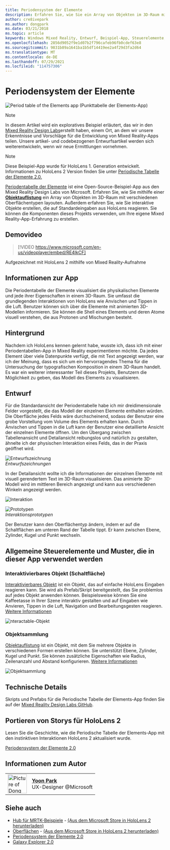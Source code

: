```yaml
---
title: Periodensystem der Elemente
description: Erfahren Sie, wie Sie ein Array von Objekten im 3D-Raum mit verschiedenen Oberflächentypen unter Verwendung einer Objektauflistung mit der Periodischen Tabelle der Beispiel-App Elements erstellen.
author: cre8ivepark
ms.author: dongpark
ms.date: 03/21/2018
ms.topic: article
keywords: Windows Mixed Reality, Entwurf, Beispiel-App, Steuerelemente, MRTK, Mixed Reality Toolkit, Unity, Beispiel-Apps, Beispiel-Apps, Open Source, Microsoft Store, HoloLens, Mixed Reality-Headset, Windows Mixed Reality-Headset, Virtual Reality-Headset
ms.openlocfilehash: 2856d9052f9e1d07b2f796cafeb96fb0cdef63e8
ms.sourcegitcommit: 9831b89a1641ba1b5df14419ee2a4f29d3fa2d64
ms.translationtype: MT
ms.contentlocale: de-DE
ms.lasthandoff: 07/29/2021
ms.locfileid: "114757306"
---
```

# <a name="periodic-table-of-the-elements"></a>Periodensystem der Elemente
![Period table of the Elements app (Punkttabelle der Elements-App)](../images/MRDL_PeriodicTable_HL1.jpg)

>[!NOTE]
>In diesem Artikel wird ein exploratives Beispiel erläutert, das wir in den [Mixed Reality Design Labs](https://github.com/Microsoft/MRDesignLabs_Unity)erstellt haben, einem Ort, an dem wir unsere Erkenntnisse und Vorschläge für die Entwicklung von Mixed Reality-Apps teilen. Unsere artikel- und codebezogenen Entwurfsartikel werden sich weiterentwickeln, wenn wir neue Ermittlungen vornehmen.

>[!NOTE]
>Diese Beispiel-App wurde für HoloLens 1. Generation entwickelt. Informationen zu HoloLens 2 Version finden Sie unter [Periodische Tabelle der Elemente 2.0.](periodic-table-of-the-elements-2.md)

[Periodentabelle der Elemente](https://github.com/Microsoft/MRDesignLabs_Unity_PeriodicTable) ist eine Open-Source-Beispiel-App aus den Mixed Reality Design Labs von Microsoft. Erfahren Sie, wie Sie mithilfe einer **[Objektauflistung](../../design/object-collection.md)** ein Array von Objekten im 3D-Raum mit verschiedenen Oberflächentypen layouten. Außerdem erfahren Sie, wie Sie interaktive Objekte erstellen, die auf Standardeingaben aus HoloLens reagieren. Sie können die Komponenten dieses Projekts verwenden, um Ihre eigene Mixed Reality-App-Erfahrung zu erstellen.


## <a name="demo-video"></a>Demovideo 
> [!VIDEO https://www.microsoft.com/en-us/videoplayer/embed/RE4IkCF]

Aufgezeichnet mit HoloLens 2 mithilfe von Mixed Reality-Aufnahme

## <a name="about-the-app"></a>Informationen zur App

Die Periodentabelle der Elemente visualisiert die physikalischen Elemente und jede ihrer Eigenschaften in einem 3D-Raum. Sie umfasst die grundlegenden Interaktionen von HoloLens wie Anvischen und Tippen in die Luft. Benutzer können sich über die Elemente mit animierten 3D-Modellen informieren. Sie können die Shell eines Elements und deren Atome visuell verstehen, die aus Protonen und Mischungen besteht.

## <a name="background"></a>Hintergrund

Nachdem ich HoloLens kennen gelernt habe, wusste ich, dass ich mit einer Periodentabellen-App in Mixed Reality experimentieren möchte. Da jedes Element über viele Datenpunkte verfügt, die mit Text angezeigt werden, war ich der Meinung, dass es sich um ein hervorragendes Thema für die Untersuchung der typografischen Komposition in einem 3D-Raum handelt. Es war ein weiterer interessanter Teil dieses Projekts, Benutzern die Möglichkeit zu geben, das Modell des Elements zu visualisieren.

## <a name="design"></a>Entwurf

Für die Standardansicht der Periodentabelle habe ich mir dreidimensionale Felder vorgestellt, die das Modell der einzelnen Elemente enthalten würden. Die Oberfläche jedes Felds wäre durchscheinend, sodass der Benutzer eine grobe Vorstellung vom Volume des Elements erhalten kann. Durch Anvischen und Tippen in die Luft kann der Benutzer eine detaillierte Ansicht der einzelnen Elemente öffnen. Um den Übergang zwischen Tabellenansicht und Detailansicht reibungslos und natürlich zu gestalten, ähnelte ich der physischen Interaktion eines Felds, das in der Praxis geöffnet wird.

![Entwurfszeichnung](images/640px-sketch20170406.jpg)<br>
*Entwurfszeichnungen*

In der Detailansicht wollte ich die Informationen der einzelnen Elemente mit visuell gerendertem Text im 3D-Raum visualisieren. Das animierte 3D-Modell wird im mittleren Bereich angezeigt und kann aus verschiedenen Winkeln angezeigt werden.

![Interaktion](images/640px-periodictable-interaction.jpg)

![Prototypen](images/640px-periodictable-prototypes.jpg)<br>
*Interaktionsprototypen*

Der Benutzer kann den Oberflächentyp ändern, indem er auf die Schaltflächen am unteren Rand der Tabelle tippt. Er kann zwischen Ebene, Zylinder, Kugel und Punkt wechseln.

## <a name="common-controls-and-patterns-used-in-this-app"></a>Allgemeine Steuerelemente und Muster, die in dieser App verwendet werden

### <a name="interactable-object-button"></a>Interaktivierbares Objekt (Schaltfläche)

[Interaktivierbares Objekt](../../design/interactable-object.md) ist ein Objekt, das auf einfache HoloLens Eingaben reagieren kann. Sie wird als Prefab/Skript bereitgestellt, das Sie problemlos auf jedes Objekt anwenden können. Beispielsweise können Sie eine Kaffeetasse in Ihrer Szene interaktiv gestalten und auf Eingaben wie Anvieren, Tippen in die Luft, Navigation und Bearbeitungsgesten reagieren. [Weitere Informationen](../../design/interactable-object.md)

![nteractable-Objekt](images/640px-periodictable-interactableobject.jpg)

### <a name="object-collection"></a>Objektsammlung

[Objektauflistung](../../design/object-collection.md) ist ein Objekt, mit dem Sie mehrere Objekte in verschiedenen Formen erstellen können. Sie unterstützt Ebene, Zylinder, Kugel und Punkt. Sie können zusätzliche Eigenschaften wie Radius, Zeilenanzahl und Abstand konfigurieren. [Weitere Informationen](../../design/object-collection.md)

![Objektsammlung](images/640px-periodictable-collections.jpg)

## <a name="technical-details"></a>Technische Details

Skripts und Prefabs für die Periodische Tabelle der Elements-App finden Sie auf der [Mixed Reality Design Labs GitHub](https://github.com/Microsoft/MRDesignLabs_Unity_PeriodicTable).

## <a name="porting-story-for-hololens-2"></a>Portieren von Storys für HoloLens 2

Lesen Sie die Geschichte, wie die Periodische Tabelle der Elements-App mit den instinktiven Interaktionen HoloLens 2 aktualisiert wurde.

[Periodensystem der Elemente 2.0](https://medium.com/@dongyoonpark/bringing-the-periodic-table-of-the-elements-app-to-hololens-2-with-mrtk-v2-a6e3d8362158)




## <a name="about-the-author"></a>Informationen zum Autor

<table style="border-collapse:collapse" padding-left="0px">
<tr>
<td style="border-style: none" width="60px"><img alt="Picture of Dong Yoon Park" width="60" height="60" src="images/dongyoonpark.jpg"></td>
<td style="border-style: none"><a href="http://dongyoonpark.com" target="_blank"><b>Yoon Park</b></a><br>UX-Designer @Microsoft</td>
</tr>
</table>

## <a name="see-also"></a>Siehe auch

* [Hub für MRTK-Beispiele](/windows/mixed-reality/mrtk-unity/features/example-scenes/example-hub) - [(Aus dem Microsoft Store in HoloLens 2 herunterladen)](https://www.microsoft.com/en-us/p/mrtk-examples-hub/9mv8c39l2sj4)
* [Oberflächen](sampleapp-surfaces.md) - [(Aus dem Microsoft Store in HoloLens 2 herunterladen)](https://www.microsoft.com/en-us/p/surfaces/9nvkpv3sk3x0)
* [Periodensystem der Elemente 2.0](periodic-table-of-the-elements-2.md)
* [Galaxy Explorer 2.0](galaxy-explorer-update.md)